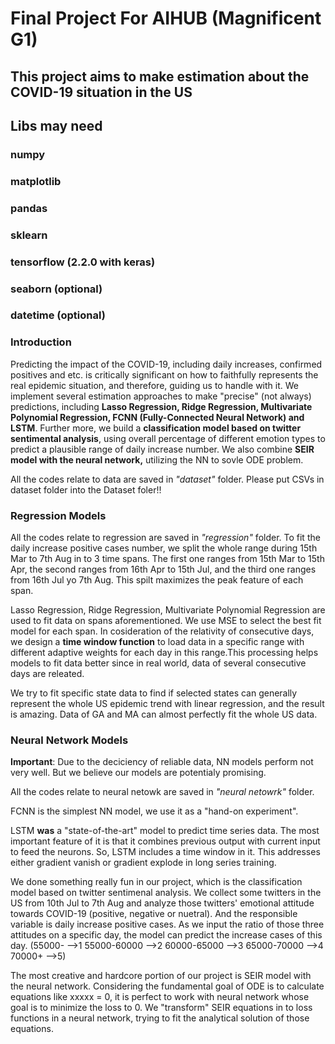 # Final Project For AIHUB (Magnificent G1)
## This project aims to make estimation about the COVID-19 situation in the US

## Libs may need
### numpy
### matplotlib
### pandas
### sklearn
### tensorflow (2.2.0 with keras)
### seaborn (optional)
### datetime (optional)


### Introduction
Predicting the impact of the COVID-19, including daily increases, confirmed positives and etc. is critically significant on how to faithfully represents the real epidemic situation, and therefore, guiding us to handle with it.
We implement several estimation approaches to make "precise" (not always) predictions, including **Lasso Regression, Ridge Regression, Multivariate Polynomial Regression, FCNN (Fully-Connected Neural Network) and LSTM**. Further more, we build a **classification model based on twitter sentimental analysis**, using overall percentage of different emotion types to predict a plausible  range of daily increase number. We also combine **SEIR model with the neural network,** utilizing the NN to sovle ODE problem.

All the codes relate to data are saved in *"dataset"* folder. Please put CSVs in dataset folder into the Dataset foler!!

### Regression Models
All the codes relate to regression are saved in *"regression"* folder.
To fit the daily increase positive cases number, we split the whole range during 15th Mar to 7th Aug in to 3 time spans. The first one ranges from 15th Mar to 15th Apr, the second ranges from 16th Apr to 15th Jul, and the third one ranges from 16th Jul yo 7th Aug. This spilt maximizes the peak feature of each span.

Lasso Regression, Ridge Regression, Multivariate Polynomial Regression are used to fit data on spans aforementioned. We use MSE to select the best fit model for each span. In cosideration of the relativity of consecutive days, we design a **time window function** to load data in a specific range with different adaptive weights for each day in this range.This processing helps models to fit data better since in real world, data of several consecutive days are releated.

We try to fit specific state data to find if selected states can generally represent the whole US epidemic trend with linear regression, and the result is amazing. Data of GA and MA can almost perfectly fit the whole US data.

### Neural Network Models
**Important**: Due to the deciciency of reliable data, NN models perform not very well. But we believe our models are potentialy promising.

All the codes relate to neural netowk are saved in *"neural netowrk"* folder.

FCNN is the simplest NN model, we use it as a "hand-on experiment".

LSTM **was** a "state-of-the-art" model to predict time series data. The most important feature of it is that it combines previous output with current input to feed the neurons. So, LSTM includes a time window in it. This addresses either gradient vanish or gradient explode in long series training.

We done something really fun in our project, which is the classification model based on twitter sentimenal analysis. We collect some twitters in the US from 10th Jul to 7th Aug and analyze those twitters' emotional attitude towards COVID-19 (positive, negative or nuetral). And the responsible variable is daily increase positive cases. As we input the ratio of those three attitudes on a specific day, the model can predict the increase cases of this day. 
(55000-  -->1    55000-60000  -->2    60000-65000  -->3   65000-70000  -->4    70000+  -->5)

The most creative and hardcore portion of our project is SEIR model with the neural network. Considering the fundamental goal of ODE is to calculate equations like xxxxx = 0, it is perfect to work with neural network whose goal is to minimize the loss to 0. We "transform" SEIR equations in to loss functions in a neural network, trying to fit the analytical solution of those equations.
